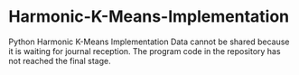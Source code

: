 # Harmonic-K-Means-Implementation
Python Harmonic K-Means Implementation
Data cannot be shared because it is waiting for journal reception. The program code in the repository has not reached the final stage.
